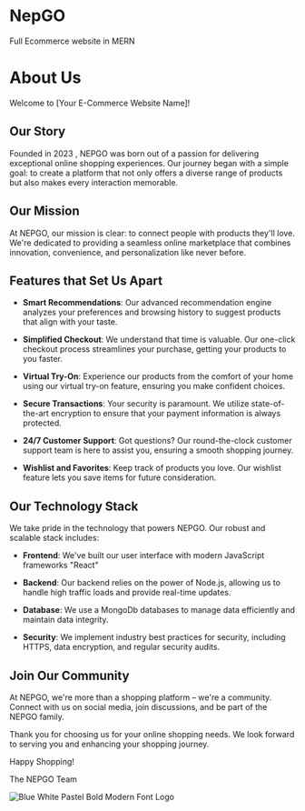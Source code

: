 # NepGO
Full Ecommerce website in MERN
# About Us

Welcome to [Your E-Commerce Website Name]!

## Our Story

Founded in 2023 , NEPGO was born out of a passion for delivering exceptional online shopping experiences. Our journey began with a simple goal: to create a platform that not only offers a diverse range of products but also makes every interaction memorable.

## Our Mission

At NEPGO, our mission is clear: to connect people with products they'll love. We're dedicated to providing a seamless online marketplace that combines innovation, convenience, and personalization like never before.

## Features that Set Us Apart

- **Smart Recommendations**: Our advanced recommendation engine analyzes your preferences and browsing history to suggest products that align with your taste.

- **Simplified Checkout**: We understand that time is valuable. Our one-click checkout process streamlines your purchase, getting your products to you faster.

- **Virtual Try-On**: Experience our products from the comfort of your home using our virtual try-on feature, ensuring you make confident choices.

- **Secure Transactions**: Your security is paramount. We utilize state-of-the-art encryption to ensure that your payment information is always protected.

- **24/7 Customer Support**: Got questions? Our round-the-clock customer support team is here to assist you, ensuring a smooth shopping journey.

- **Wishlist and Favorites**: Keep track of products you love. Our wishlist feature lets you save items for future consideration.

## Our Technology Stack

We take pride in the technology that powers NEPGO. Our robust and scalable stack includes:

- **Frontend**: We've built our user interface with modern JavaScript frameworks "React"

- **Backend**: Our backend relies on the power of Node.js, allowing us to handle high traffic loads and provide real-time updates.

- **Database**: We use a MongoDb databases to manage data efficiently and maintain data integrity.

- **Security**: We implement industry best practices for security, including HTTPS, data encryption, and regular security audits.



## Join Our Community

At NEPGO, we're more than a shopping platform – we're a community. Connect with us on social media, join discussions, and be part of the NEPGO family.

Thank you for choosing us for your online shopping needs. We look forward to serving you and enhancing your shopping journey.

Happy Shopping!

The NEPGO Team

![Blue   White Pastel Bold Modern Font Logo](https://github.com/Razeet07/NepGO/assets/72001200/7e5515b5-fb37-47e8-a1a9-cd22bedcb0af)

